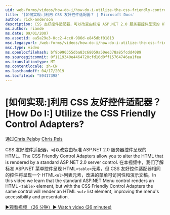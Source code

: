 ```yaml
---
uid: web-forms/videos/how-do-i/how-do-i-utilize-the-css-friendly-control-adapters
title: '[如何实现:]利用 CSS 友好控件适配器？ | Microsoft Docs'
author: rick-anderson
description: CSS 友好控件适配器，可以改变由标准 ASP.NET 2.0 服务器控件呈现的 HTML。 在本视频中我们了解，stan...
ms.author: riande
ms.date: 09/01/2007
ms.assetid: aa5a29e3-0cc2-4cc0-986d-e845dbf01813
msc.legacyurl: /web-forms/videos/how-do-i/how-do-i-utilize-the-css-friendly-control-adapters
msc.type: video
ms.openlocfilehash: bf9b990355dba83c68059a50ee378a85fcdd4089
ms.sourcegitcommit: 0f1119340e4464720cfd16d0ff15764746ea1fea
ms.translationtype: MT
ms.contentlocale: zh-CN
ms.lasthandoff: 04/17/2019
ms.locfileid: "59417398"
---
```

# <a name="how-do-i-utilize-the-css-friendly-control-adapters"></a><span data-ttu-id="0bab0-105">[如何实现:]利用 CSS 友好控件适配器？</span><span class="sxs-lookup"><span data-stu-id="0bab0-105">[How Do I:] Utilize the CSS Friendly Control Adapters?</span></span>

<span data-ttu-id="0bab0-106">通过[Chris Pels](https://twitter.com/chrispels)</span><span class="sxs-lookup"><span data-stu-id="0bab0-106">by [Chris Pels](https://twitter.com/chrispels)</span></span>

<span data-ttu-id="0bab0-107">CSS 友好控件适配器，可以改变由标准 ASP.NET 2.0 服务器控件呈现的 HTML。</span><span class="sxs-lookup"><span data-stu-id="0bab0-107">The CSS Friendly Control Adapters allow you to alter the HTML that is rendered by a standard ASP.NET 2.0 server control.</span></span> <span data-ttu-id="0bab0-108">在本视频中，我们了解标准 ASP.NET 菜单控件呈现 HTML`<table>`元素，但 CSS 友好控件适配器相同的控件将呈现一个 HTML`<ul>`列表元素，改进的菜单可访问性和演示文稿。</span><span class="sxs-lookup"><span data-stu-id="0bab0-108">In this video we learn that the standard ASP.NET Menu control renders an HTML `<table>` element, but with the CSS Friendly Control Adapters the same control will render an HTML `<ul>` list element, improving the menu's accessibility and presentation.</span></span> 

[<span data-ttu-id="0bab0-109">&#9654;观看视频 （26 分钟）</span><span class="sxs-lookup"><span data-stu-id="0bab0-109">&#9654; Watch video (26 minutes)</span></span>](https://channel9.msdn.com/Blogs/ASP-NET-Site-Videos/how-do-i-utilize-the-css-friendly-control-adapters)
